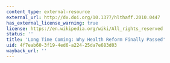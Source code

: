 ```yaml
---
content_type: external-resource
external_url: http://dx.doi.org/10.1377/hlthaff.2010.0447
has_external_license_warning: true
license: https://en.wikipedia.org/wiki/All_rights_reserved
status: ''
title: 'Long Time Coming: Why Health Reform Finally Passed'
uid: 4f7eab60-3f19-4ed6-a224-25da7e683d03
wayback_url: ''
---
```

